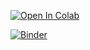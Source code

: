 [![Open In Colab](https://colab.research.googleusercontent.com/assets/colab-badge.svg)](https://colab.research.google.com/github/mastindersingh/datascience/blob/main/open_retail_sales_analysis.ipynb)

[![Binder](https://mybinder.org/badge_logo.svg)](https://mybinder.org/v2/gh/mastindersingh/datascience/HEAD?labpath=open_retail_sales_analysis.ipynb)
